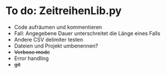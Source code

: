 # To do: ZeitreihenLib.py

- Code aufräumen und kommentieren
- Fall: Angegebene Dauer unterschreitet die Länge eines Falls
- Andere CSV delimiter testen
- Dateien und Projekt umbenennen?
- ~~Verbose mode~~
- Error handling
- ~~git~~
